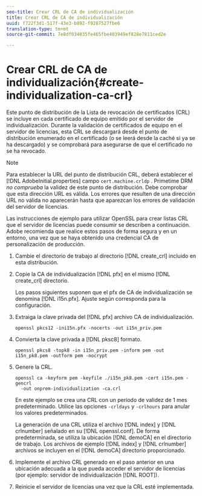 ```yaml
---
seo-title: Crear CRL de CA de individualización
title: Crear CRL de CA de individualización
uuid: f722f3d1-517f-43e3-b892-f9287527fbe6
translation-type: tm+mt
source-git-commit: 7e8df034035fe465fbe403949ef828e7811ced2e

---
```



# Crear CRL de CA de individualización{#create-individualization-ca-crl}

Este punto de distribución de la Lista de revocación de certificados (CRL) se incluye en cada certificado de equipo emitido por el servidor de individualización. Durante la validación de certificados de equipo en el servidor de licencias, esta CRL se descargará desde el punto de distribución enumerado en el certificado (o se leerá desde la caché si ya se ha descargado) y se comprobará para asegurarse de que el certificado no se ha revocado.

>[!NOTE]
>
>Para establecer la URL del punto de distribución CRL, deberá establecer el [!DNL AdobeInitial.properties] campo `cert.machine.crldp` . Primetime DRM *no comprueba* la validez de este punto de distribución. Debe comprobar que esta dirección URL es válida. Los errores que resulten de una dirección URL no válida no aparecerán hasta que aparezcan los errores de validación del servidor de licencias.

Las instrucciones de ejemplo para utilizar OpenSSL para crear listas CRL que el servidor de licencias puede consumir se describen a continuación. Adobe recomienda que realice estos pasos de forma segura y en un entorno, una vez que se haya obtenido una credencial CA de personalización de producción.

1. Cambie el directorio de trabajo al directorio [!DNL create_crl] incluido en esta distribución.
1. Copie la CA de individualización [!DNL pfx] en el mismo [!DNL create_crl] directorio.

   Los pasos siguientes suponen que el pfx de CA de individualización se denomina [!DNL i15n.pfx]. Ajuste según corresponda para la configuración.
1. Extraiga la clave privada del [!DNL pfx] archivo CA de individualización.

   ```
   openssl pkcs12 -ini15n.pfx -nocerts -out i15n_priv.pem
   ```

1. Convierta la clave privada a [!DNL pksc8] formato.

   ```
   openssl pkcs8 -topk8 -in i15n_priv.pem -inform pem -out i15n_pk8.pem -outform pem -nocrypt
   ```

1. Genere la CRL.

   ```
   openssl ca -keyform pem -keyfile ./i15n_pk8.pem -cert i15n.pem -gencrl  
     -out onprem-individualization -ca.crl
   ```

   En este ejemplo se crea una CRL con un período de validez de 1 mes predeterminado. Utilice las opciones `-crldays` y `-crlhours` para anular los valores predeterminados.

   La generación de una CRL utiliza el archivo [!DNL index] y [!DNL crlnumber] señalado en su [!DNL openssl.conf]. De forma predeterminada, se utiliza la ubicación [!DNL demoCA] en el directorio de trabajo. Los archivos de ejemplo [!DNL index] y [!DNL crlnumber] archivos se incluyen en el [!DNL demoCA] directorio proporcionado.

1. Implemente el archivo CRL generado en el paso anterior en una ubicación adecuada a la que pueda acceder el servidor de licencias (por ejemplo: servidor de individualización [!DNL ROOT]).
1. Reinicie el servidor de licencias una vez que la CRL esté implementada.
